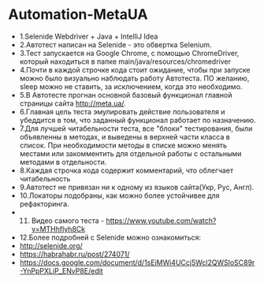 # Automation-MetaUA
 - 1.Selenide Webdriver + Java + IntelliJ Idea
 - 2.Автотест написан на Selenide - это обвертка Selenium.
 - 3.Тест запускается на Google Chrome, с помощью ChromeDriver, который находиться в папке main/java/resources/chromedriver
 - 4.Почти в каждой строчке кода стоит ожидание, чтобы при запуске можно было визуально наблюдать работу Автотеста. ПО желанию, sleep можно не ставить, за исключением, когда это необходимо. 
 - 5.В Автотесте прогнан основной базовый функционал главной страницы сайта http://meta.ua/.
 - 6.Главная цель теста эмулировать действие пользователя и убеддится в том, что заданный функционал работает по назначению.
 - 7.Для лучшей читабельности теста, все "блоки" тестирования, были объявленны в методах, и выведены в верхней части класса в список. При необходимости методы в списке можно менять местами или закомментить для отдельной работы с остальными методами в отдельности.
 - 8.Каждая строчка кода содержит комментарий, что облегчает читабельность 
 - 9.Автотест не привязан ни к одному из языков сайта(Укр, Рус, Англ). 
 - 10.Локаторы подобраны, как можно более устойчивее для рефакторинга.
 - 11. Видео самого теста - https://www.youtube.com/watch?v=MTHhflyh8Ck
 - 12.Более подробней с Selenide можно ознакомиться:
 - http://selenide.org/
 - https://habrahabr.ru/post/274071/
 - https://docs.google.com/document/d/1sEiMWi4UCcj5Wcl2QWSloSC89r-YnPpPXLiP_ENvP8E/edit
